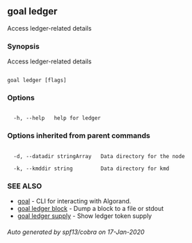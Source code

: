 ## goal ledger



Access ledger-related details



### Synopsis



Access ledger-related details



```

goal ledger [flags]

```



### Options



```

  -h, --help   help for ledger

```



### Options inherited from parent commands



```

  -d, --datadir stringArray   Data directory for the node

  -k, --kmddir string         Data directory for kmd

```



### SEE ALSO



* [goal](goal.md)	 - CLI for interacting with Algorand.
* [goal ledger block](../block/)	 - Dump a block to a file or stdout
* [goal ledger supply](../supply/)	 - Show ledger token supply


###### Auto generated by spf13/cobra on 17-Jan-2020

